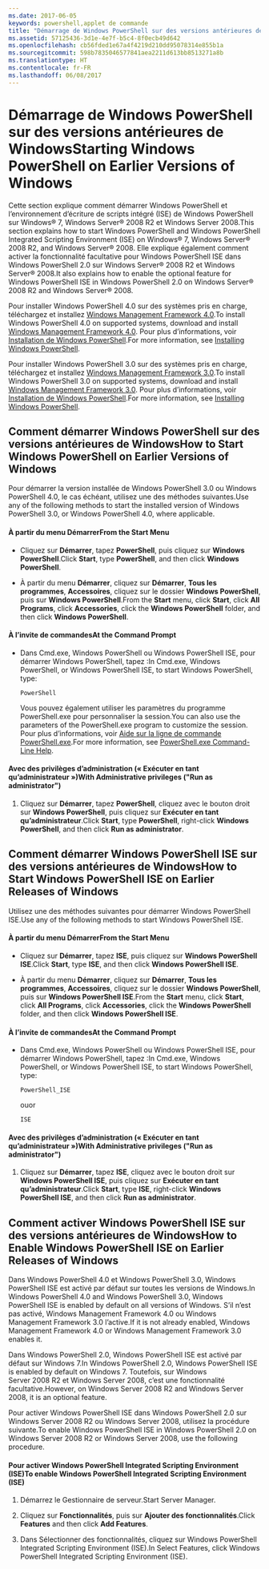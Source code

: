 ```yaml
---
ms.date: 2017-06-05
keywords: powershell,applet de commande
title: "Démarrage de Windows PowerShell sur des versions antérieures de Windows"
ms.assetid: 57125436-3d1e-4e7f-b5c4-8f0ecb49d642
ms.openlocfilehash: cb56fded1e67a4f4219d210dd95078314e855b1a
ms.sourcegitcommit: 598b7835046577841aea2211d613bb8513271a8b
ms.translationtype: HT
ms.contentlocale: fr-FR
ms.lasthandoff: 06/08/2017
---
```

# <a name="starting-windows-powershell-on-earlier-versions-of-windows"></a><span data-ttu-id="66c5a-103">Démarrage de Windows PowerShell sur des versions antérieures de Windows</span><span class="sxs-lookup"><span data-stu-id="66c5a-103">Starting Windows PowerShell on Earlier Versions of Windows</span></span>
<span data-ttu-id="66c5a-104">Cette section explique comment démarrer Windows PowerShell et l’environnement d’écriture de scripts intégré (ISE) de Windows PowerShell sur Windows® 7, Windows Server® 2008 R2 et Windows Server 2008.</span><span class="sxs-lookup"><span data-stu-id="66c5a-104">This section explains how to start Windows PowerShell and Windows PowerShell Integrated Scripting Environment (ISE) on Windows® 7, Windows Server® 2008 R2, and Windows Server® 2008.</span></span> <span data-ttu-id="66c5a-105">Elle explique également comment activer la fonctionnalité facultative pour Windows PowerShell ISE dans Windows PowerShell 2.0 sur Windows Server® 2008 R2 et Windows Server® 2008.</span><span class="sxs-lookup"><span data-stu-id="66c5a-105">It also explains how to enable the optional feature for Windows PowerShell ISE in Windows PowerShell 2.0 on Windows Server® 2008 R2 and Windows Server® 2008.</span></span>

<span data-ttu-id="66c5a-106">Pour installer Windows PowerShell 4.0 sur des systèmes pris en charge, téléchargez et installez [Windows Management Framework 4.0](http://go.microsoft.com/fwlink/?LinkID=293881).</span><span class="sxs-lookup"><span data-stu-id="66c5a-106">To install Windows PowerShell 4.0 on supported systems, download and install [Windows Management Framework 4.0](http://go.microsoft.com/fwlink/?LinkID=293881).</span></span> <span data-ttu-id="66c5a-107">Pour plus d’informations, voir [Installation de Windows PowerShell](Installing-Windows-PowerShell.md).</span><span class="sxs-lookup"><span data-stu-id="66c5a-107">For more information, see [Installing Windows PowerShell](Installing-Windows-PowerShell.md).</span></span>

<span data-ttu-id="66c5a-108">Pour installer Windows PowerShell 3.0 sur des systèmes pris en charge, téléchargez et installez [Windows Management Framework 3.0](http://go.microsoft.com/fwlink/?LinkID=240290).</span><span class="sxs-lookup"><span data-stu-id="66c5a-108">To install Windows PowerShell 3.0 on supported systems, download and install [Windows Management Framework 3.0](http://go.microsoft.com/fwlink/?LinkID=240290).</span></span> <span data-ttu-id="66c5a-109">Pour plus d’informations, voir [Installation de Windows PowerShell](Installing-Windows-PowerShell.md).</span><span class="sxs-lookup"><span data-stu-id="66c5a-109">For more information, see [Installing Windows PowerShell](Installing-Windows-PowerShell.md).</span></span>

## <a name="how-to-start-windows-powershell-on-earlier-versions-of-windows"></a><span data-ttu-id="66c5a-110">Comment démarrer Windows PowerShell sur des versions antérieures de Windows</span><span class="sxs-lookup"><span data-stu-id="66c5a-110">How to Start Windows PowerShell on Earlier Versions of Windows</span></span>
<span data-ttu-id="66c5a-111">Pour démarrer la version installée de Windows PowerShell 3.0 ou Windows PowerShell 4.0, le cas échéant, utilisez une des méthodes suivantes.</span><span class="sxs-lookup"><span data-stu-id="66c5a-111">Use any of the following methods to start the installed version of Windows PowerShell 3.0, or Windows PowerShell 4.0, where applicable.</span></span>

#### <a name="from-the-start-menu"></a><span data-ttu-id="66c5a-112">À partir du menu Démarrer</span><span class="sxs-lookup"><span data-stu-id="66c5a-112">From the Start Menu</span></span>

-   <span data-ttu-id="66c5a-113">Cliquez sur **Démarrer**, tapez **PowerShell**, puis cliquez sur **Windows PowerShell**.</span><span class="sxs-lookup"><span data-stu-id="66c5a-113">Click **Start**, type **PowerShell**, and then click **Windows PowerShell**.</span></span>

-   <span data-ttu-id="66c5a-114">À partir du menu **Démarrer**, cliquez sur **Démarrer**, **Tous les programmes**, **Accessoires**, cliquez sur le dossier **Windows PowerShell**, puis sur **Windows PowerShell**.</span><span class="sxs-lookup"><span data-stu-id="66c5a-114">From the **Start** menu, click **Start**, click **All Programs**, click **Accessories**, click the **Windows PowerShell** folder, and then click **Windows PowerShell**.</span></span>

#### <a name="at-the-command-prompt"></a><span data-ttu-id="66c5a-115">À l’invite de commandes</span><span class="sxs-lookup"><span data-stu-id="66c5a-115">At the Command Prompt</span></span>

-   <span data-ttu-id="66c5a-116">Dans Cmd.exe, Windows PowerShell ou Windows PowerShell ISE, pour démarrer Windows PowerShell, tapez :</span><span class="sxs-lookup"><span data-stu-id="66c5a-116">In Cmd.exe, Windows PowerShell, or Windows PowerShell ISE, to start Windows PowerShell, type:</span></span>

    ```
    PowerShell
    ```

    <span data-ttu-id="66c5a-117">Vous pouvez également utiliser les paramètres du programme PowerShell.exe pour personnaliser la session.</span><span class="sxs-lookup"><span data-stu-id="66c5a-117">You can also use the parameters of the PowerShell.exe program to customize the session.</span></span> <span data-ttu-id="66c5a-118">Pour plus d’informations, voir [Aide sur la ligne de commande PowerShell.exe](../core-powershell/console/PowerShell.exe-Command-Line-Help.md).</span><span class="sxs-lookup"><span data-stu-id="66c5a-118">For more information, see [PowerShell.exe Command-Line Help](../core-powershell/console/PowerShell.exe-Command-Line-Help.md).</span></span>

#### <a name="with-administrative-privileges-run-as-administrator"></a><span data-ttu-id="66c5a-119">Avec des privilèges d’administration (« Exécuter en tant qu’administrateur »)</span><span class="sxs-lookup"><span data-stu-id="66c5a-119">With Administrative privileges ("Run as administrator")</span></span>

1.  <span data-ttu-id="66c5a-120">Cliquez sur **Démarrer**, tapez **PowerShell**, cliquez avec le bouton droit sur **Windows PowerShell**, puis cliquez sur **Exécuter en tant qu’administrateur**.</span><span class="sxs-lookup"><span data-stu-id="66c5a-120">Click **Start**, type **PowerShell**, right-click **Windows PowerShell**, and then click **Run as administrator**.</span></span>

## <a name="how-to-start-windows-powershell-ise-on-earlier-releases-of-windows"></a><span data-ttu-id="66c5a-121">Comment démarrer Windows PowerShell ISE sur des versions antérieures de Windows</span><span class="sxs-lookup"><span data-stu-id="66c5a-121">How to Start Windows PowerShell ISE on Earlier Releases of Windows</span></span>
<span data-ttu-id="66c5a-122">Utilisez une des méthodes suivantes pour démarrer Windows PowerShell ISE.</span><span class="sxs-lookup"><span data-stu-id="66c5a-122">Use any of the following methods to start Windows PowerShell ISE.</span></span>

#### <a name="from-the-start-menu"></a><span data-ttu-id="66c5a-123">À partir du menu Démarrer</span><span class="sxs-lookup"><span data-stu-id="66c5a-123">From the Start Menu</span></span>

-   <span data-ttu-id="66c5a-124">Cliquez sur **Démarrer**, tapez **ISE**, puis cliquez sur **Windows PowerShell ISE**.</span><span class="sxs-lookup"><span data-stu-id="66c5a-124">Click **Start**, type **ISE**, and then click **Windows PowerShell ISE**.</span></span>

-   <span data-ttu-id="66c5a-125">À partir du menu **Démarrer**, cliquez sur **Démarrer**, **Tous les programmes**, **Accessoires**, cliquez sur le dossier **Windows PowerShell**, puis sur **Windows PowerShell ISE**.</span><span class="sxs-lookup"><span data-stu-id="66c5a-125">From the **Start** menu, click **Start**, click **All Programs**, click **Accessories**, click the **Windows PowerShell** folder, and then click **Windows PowerShell ISE**.</span></span>

#### <a name="at-the-command-prompt"></a><span data-ttu-id="66c5a-126">À l’invite de commandes</span><span class="sxs-lookup"><span data-stu-id="66c5a-126">At the Command Prompt</span></span>

-   <span data-ttu-id="66c5a-127">Dans Cmd.exe, Windows PowerShell ou Windows PowerShell ISE, pour démarrer Windows PowerShell, tapez :</span><span class="sxs-lookup"><span data-stu-id="66c5a-127">In Cmd.exe, Windows PowerShell, or Windows PowerShell ISE, to start Windows PowerShell, type:</span></span>

    ```
    PowerShell_ISE
    ```

    <span data-ttu-id="66c5a-128">ou</span><span class="sxs-lookup"><span data-stu-id="66c5a-128">or</span></span>

    ```
    ISE
    ```

#### <a name="with-administrative-privileges-run-as-administrator"></a><span data-ttu-id="66c5a-129">Avec des privilèges d’administration (« Exécuter en tant qu’administrateur »)</span><span class="sxs-lookup"><span data-stu-id="66c5a-129">With Administrative privileges ("Run as administrator")</span></span>

1.  <span data-ttu-id="66c5a-130">Cliquez sur **Démarrer**, tapez **ISE**, cliquez avec le bouton droit sur **Windows PowerShell ISE**, puis cliquez sur **Exécuter en tant qu’administrateur**.</span><span class="sxs-lookup"><span data-stu-id="66c5a-130">Click **Start**, type **ISE**, right-click **Windows PowerShell ISE**, and then click **Run as administrator**.</span></span>

## <a name="how-to-enable-windows-powershell-ise-on-earlier-releases-of-windows"></a><span data-ttu-id="66c5a-131">Comment activer Windows PowerShell ISE sur des versions antérieures de Windows</span><span class="sxs-lookup"><span data-stu-id="66c5a-131">How to Enable Windows PowerShell ISE on Earlier Releases of Windows</span></span>
<span data-ttu-id="66c5a-132">Dans Windows PowerShell 4.0 et Windows PowerShell 3.0, Windows PowerShell ISE est activé par défaut sur toutes les versions de Windows.</span><span class="sxs-lookup"><span data-stu-id="66c5a-132">In Windows PowerShell 4.0 and Windows PowerShell 3.0, Windows PowerShell ISE is enabled by default on all versions of Windows.</span></span> <span data-ttu-id="66c5a-133">S’il n’est pas activé, Windows Management Framework 4.0 ou Windows Management Framework 3.0 l’active.</span><span class="sxs-lookup"><span data-stu-id="66c5a-133">If it is not already enabled, Windows Management Framework 4.0 or Windows Management Framework 3.0 enables it.</span></span>

<span data-ttu-id="66c5a-134">Dans Windows PowerShell 2.0, Windows PowerShell ISE est activé par défaut sur Windows 7.</span><span class="sxs-lookup"><span data-stu-id="66c5a-134">In Windows PowerShell 2.0, Windows PowerShell ISE is enabled by default on Windows 7.</span></span> <span data-ttu-id="66c5a-135">Toutefois, sur Windows Server 2008 R2 et Windows Server 2008, c’est une fonctionnalité facultative.</span><span class="sxs-lookup"><span data-stu-id="66c5a-135">However, on Windows Server 2008 R2 and Windows Server 2008, it is an optional feature.</span></span>

<span data-ttu-id="66c5a-136">Pour activer Windows PowerShell ISE dans Windows PowerShell 2.0 sur Windows Server 2008 R2 ou Windows Server 2008, utilisez la procédure suivante.</span><span class="sxs-lookup"><span data-stu-id="66c5a-136">To enable Windows PowerShell ISE in Windows PowerShell 2.0 on Windows Server 2008 R2 or Windows Server 2008, use the following procedure.</span></span>

#### <a name="to-enable-windows-powershell-integrated-scripting-environment-ise"></a><span data-ttu-id="66c5a-137">Pour activer Windows PowerShell Integrated Scripting Environment (ISE)</span><span class="sxs-lookup"><span data-stu-id="66c5a-137">To enable Windows PowerShell Integrated Scripting Environment (ISE)</span></span>

1.  <span data-ttu-id="66c5a-138">Démarrez le Gestionnaire de serveur.</span><span class="sxs-lookup"><span data-stu-id="66c5a-138">Start Server Manager.</span></span>

2.  <span data-ttu-id="66c5a-139">Cliquez sur **Fonctionnalités**, puis sur **Ajouter des fonctionnalités**.</span><span class="sxs-lookup"><span data-stu-id="66c5a-139">Click **Features** and then click **Add Features**.</span></span>

3.  <span data-ttu-id="66c5a-140">Dans Sélectionner des fonctionnalités, cliquez sur Windows PowerShell Integrated Scripting Environment (ISE).</span><span class="sxs-lookup"><span data-stu-id="66c5a-140">In Select Features, click Windows PowerShell Integrated Scripting Environment (ISE).</span></span>

